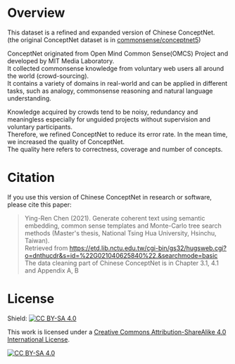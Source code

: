# Overview
This dataset is a refined and expanded version of Chinese ConceptNet.  
(the original ConceptNet dataset is in [commonsense/conceptnet5](https://github.com/commonsense/conceptnet5/wiki))

ConceptNet originated from Open Mind Common Sense(OMCS) Project and developed by MIT Media Laboratory.  
It collected commonsense knowledge from voluntary web users all around the world (crowd-sourcing).  
It contains a variety of domains in real-world and can be applied in different tasks, such as analogy, commonsense reasoning and natural language understanding. 

Knowledge acquired by crowds tend to be noisy, redundancy and meaningless especially for unguided projects without supervision and voluntary participants.  
Therefore, we refined ConceptNet to reduce its error rate. In the mean time, we increased the quality of ConceptNet.  
The quality here refers to correctness, coverage and number of concepts.  



# Citation
If you use this version of Chinese ConceptNet in research or software, please cite this paper:
> Ying-Ren Chen (2021). Generate coherent text using semantic embedding, common sense templates and Monte-Carlo tree search methods (Master's thesis, National Tsing Hua University, Hsinchu, Taiwan).  
> Retrieved from https://etd.lib.nctu.edu.tw/cgi-bin/gs32/hugsweb.cgi?o=dnthucdr&s=id=%22G021040625840%22.&searchmode=basic
The data cleaning part of Chinese ConceptNet is in Chapter 3.1, 4.1 and Appendix A, B  

# License
Shield: [![CC BY-SA 4.0][cc-by-sa-shield]][cc-by-sa]

This work is licensed under a
[Creative Commons Attribution-ShareAlike 4.0 International License][cc-by-sa].

[![CC BY-SA 4.0][cc-by-sa-image]][cc-by-sa]

[cc-by-sa]: http://creativecommons.org/licenses/by-sa/4.0/
[cc-by-sa-image]: https://licensebuttons.net/l/by-sa/4.0/88x31.png
[cc-by-sa-shield]: https://img.shields.io/badge/License-CC%20BY--SA%204.0-lightgrey.svg
